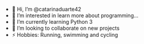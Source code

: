 - 👋 Hi, I’m @catarinaduarte42
- 👀 I’m interested in learn more about programming...
- 🌱 I’m currently learning Python 3
- 💞️ I’m looking to collaborate on new projects
- ⚡ Hobbies: Running, swimming and cycling

<!---
catarinaduarte42/catarinaduarte42 is a ✨ special ✨ repository because its `README.md` (this file) appears on your GitHub profile.
You can click the Preview link to take a look at your changes.
--->
